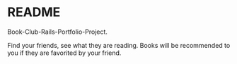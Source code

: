 # README

Book-Club-Rails-Portfolio-Project.

Find your friends, see what they are reading. Books will be recommended to you if they are favorited by your friend. 


